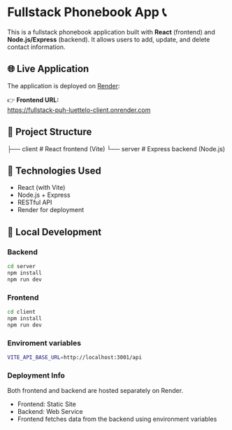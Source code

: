# Fullstack Phonebook App 📞

This is a fullstack phonebook application built with **React** (frontend) and **Node.js/Express** (backend). It allows users to add, update, and delete contact information.

## 🌐 Live Application

The application is deployed on [Render](https://render.com):

👉 **Frontend URL:**  
https://fullstack-puh-luettelo-client.onrender.com

## 🧱 Project Structure

 ├── client # React frontend (Vite) └── server # Express backend (Node.js)

## 🚀 Technologies Used

- React (with Vite)
- Node.js + Express
- RESTful API
- Render for deployment

## 🧪 Local Development

### Backend

```bash
cd server
npm install
npm run dev
```

### Frontend

```bash
cd client
npm install
npm run dev
```

### Enviroment variables

```bash
VITE_API_BASE_URL=http://localhost:3001/api
```

### Deployment Info

Both frontend and backend are hosted separately on Render.

- Frontend: Static Site
- Backend: Web Service
- Frontend fetches data from the backend using environment variables